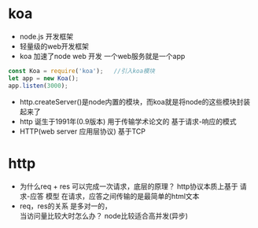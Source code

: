 # koa
 - node.js   开发框架
 - 轻量级的web开发框架
 - koa  加速了node web 开发  一个web服务就是一个app
 ```javascript
 const Koa = require('koa');   //引入koa模块
 let app = new Koa();
 app.listen(3000);
 ```

 - http.createServer()是node内置的模块，而koa就是将node的这些模块封装起来了
 - http 诞生于1991年(0.9版本)  用于传输学术论文的  基于请求-响应的模式
 - HTTP(web server 应用层协议)  基于TCP

# http
 - 为什么req + res 可以完成一次请求，底层的原理？
   http协议本质上基于 请求-应答 模型   在请求，应答之间传输的是最简单的html文本
 - req，res的关系
   是多对一的，   
   当访问量比较大时怎么办？    node比较适合高并发(异步)
   